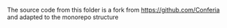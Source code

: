 The source code from this folder is a fork from https://github.com/Conferia
and adapted to the monorepo structure